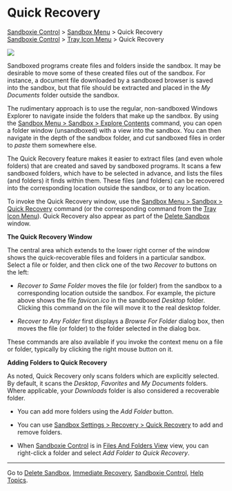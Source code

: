 # Quick Recovery

[Sandboxie Control](SandboxieControl) > [Sandbox Menu](SandboxMenu) > Quick Recovery  
[Sandboxie Control](SandboxieControl) > [Tray Icon Menu](TrayIconMenu) > Quick Recovery

![](https://xanasoft.com/wp-content/uploads/2020/10/QuickRecoverSandbox.png)

Sandboxed programs create files and folders inside the sandbox. It may be desirable to move some of these created files out of the sandbox. For instance, a document file downloaded by a sandboxed browser is saved into the sandbox, but that file should be extracted and placed in the _My Documents_ folder outside the sandbox.

The rudimentary approach is to use the regular, non-sandboxed Windows Explorer to navigate inside the folders that make up the sandbox. By using the [Sandbox Menu > Sandbox > Explore Contents](SandboxMenu#sandbox) command, you can open a folder window (unsandboxed) with a view into the sandbox. You can then navigate in the depth of the sandbox folder, and _cut_ sandboxed files in order to _paste_ them somewhere else.

The Quick Recovery feature makes it easier to extract files (and even whole folders) that are created and saved by sandboxed programs. It scans a few sandboxed folders, which have to be selected in advance, and lists the files (and folders) it finds within them. These files (and folders) can be recovered into the corresponding location outside the sandbox, or to any location.

To invoke the Quick Recovery window, use the [Sandbox Menu > Sandbox > Quick Recovery](SandboxMenu#sandbox) command (or the corresponding command from the [Tray Icon Menu](TrayIconMenu)). Quick Recovery also appear as part of the [Delete Sandbox](DeleteSandbox) window.

**The Quick Recovery Window**

The central area which extends to the lower right corner of the window shows the quick-recoverable files and folders in a particular sandbox. Select a file or folder, and then click one of the two _Recover to_ buttons on the left:

*   _Recover to Same Folder_ moves the file (or folder) from the sandbox to a corresponding location outside the sandbox. For example, the picture above shows the file _favicon.ico_ in the sandboxed _Desktop_ folder. Clicking this command on the file will move it to the real desktop folder.

*   _Recover to Any Folder_ first displays a _Browse For Folder_ dialog box, then moves the file (or folder) to the folder selected in the dialog box.

These commands are also available if you invoke the context menu on a file or folder, typically by clicking the right mouse button on it.

**Adding Folders to Quick Recovery**

As noted, Quick Recovery only scans folders which are explicitly selected. By default, it scans the _Desktop_, _Favorites_ and _My Documents_ folders. Where applicable, your _Downloads_ folder is also considered a recoverable folder.

*   You can add more folders using the _Add Folder_ button.

*   You can use [Sandbox Settings > Recovery > Quick Recovery](RecoverySettings#quick) to add and remove folders.

*   When [Sandboxie Control](SandboxieControl) is in [Files And Folders View](FilesAndFoldersView) view, you can right-click a folder and select _Add Folder to Quick Recovery_.

* * *

Go to [Delete Sandbox](DeleteSandbox), [Immediate Recovery](ImmediateRecovery), [Sandboxie Control](SandboxieControl), [Help Topics](HelpTopics).